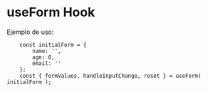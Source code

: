 # useForm Hook

Ejemplo de uso:
```
    const initialForm = {
        name: '',
        age: 0,
        email: ''
    };
    const { formValues, handleInputChange, reset } = useForm( initialForm );
```